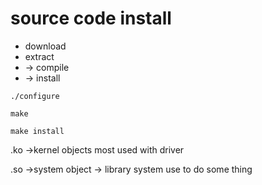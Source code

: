 # source code install

- download
- extract 
- -> compile
- -> install 


```
./configure
```
```
make 
```
```
make install
```

.ko ->kernel objects most used with driver

.so ->system object -> library system use to do some thing

